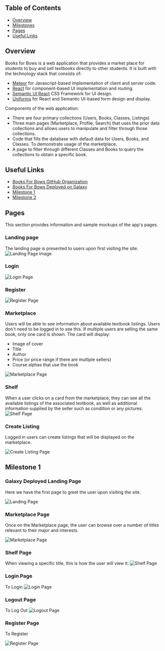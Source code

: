 ## Table of Contents

* [Overview](#overview)
* [Milestones](#milestones)
* [Pages](#pages)
* [Useful Links](#useful-links)

## Overview

Books for Bows is a web application that provides a market place for students to buy and sell textbooks directly to other students. It is built with the technology stack that consists of:

* [Meteor](https://www.meteor.com/) for Javascript-based implementation of client and server code.
* [React](https://reactjs.org/) for component-based UI implementation and routing.
* [Semantic UI React](https://react.semantic-ui.com/) CSS Framework for UI design.
* [Uniforms](https://uniforms.tools/) for React and Semantic UI-based form design and display.

Components of the web application:

* There are four primary collections (Users, Books, Classes, Listings)
* Three main pages (Marketplace, Profile, Search) that uses the prior data collections and allows users to manipulate and filter through those collections.
* Code that fills the database with default data for Users, Books, and Classes. To demonstrate usage of the marketplace.
* A page to filter through different Classes and Books to query the collections to obtain a specific book.

## Useful Links

* [Books For Bows GitHub Organization](https://github.com/books-for-bows)
* [Books For Bows Deployed on Galaxy](http://books-for-bows.meteorapp.com/#/)
* [Milestone 1](https://github.com/books-for-bows/books-for-bows/projects/2)
* [Milestone 2](https://github.com/books-for-bows/books-for-bows/projects/3)

## Pages

This section provides information and sample mockups of the app's pages.

### Landing page

The landing page is presented to users upon first visiting the site.
![Landing Page Image](assets/images/prototypes/landing-mockup0.png "Landing Page")

### Login

![Login Page](assets/images/prototypes/login-mockup.png "Login Page")

### Register

![Register Page](assets/images/prototypes/register-mockup.png "Register Page")

### Marketplace

Users will be able to see information about available textbook listings. Users don't need to be logged in to see this. If multiple users are selling the same book, only one card is shown. The card will display:

* Image of cover
* Title
* Author
* Price (or price range if there are multiple sellers)
* Course alphas that use the book

![Marketplace Page](assets/images/prototypes/marketplace-mockup.png "Marketplace Page")

### Shelf

When a user clicks on a card from the marketplace, they can see all the available listings of the associated textbook, as well as additional information supplied by the seller such as condition or any pictures.
![Shelf Page](assets/images/prototypes/shelf-mockup.png "Shelf Page")

### Create Listing

Logged in users can create listings that will be displayed on the marketplace.

![Create Listing Page](assets/images/prototypes/createlisting-mockup.png "Create Listing Page")

## Milestone 1

### Galaxy Deployed Landing Page

Here we have the first page to greet the user upon visiting the site.

![Landing Page](assets/images/mockups/landing-mockup.PNG "Landing Page")

### Marketplace Page

Once on the Marketplace page, the user can browse over a number of titles relevant to their major and interests.

![Marketplace Page](assets/images/mockups/marketplace-mockup.png "Marketplace Page")

### Shelf Page

When viewing a specific title, this is how the user will view it.
![Shelf Page](assets/images/prototypes/shelf-mockup.png "Shelf Page")

### Login Page

To Login
![Login Page](assets/images/SignInPage2.png "Login Page")

### Logout Page

To Log Out
![Logout Page](assets/images/SignOutPage2.png "Logout Page")

### Register Page

To Register

![Register Page](assets/images/SignUpPage2.png "Register Page")
